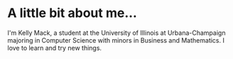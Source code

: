 # A little bit about me...

I'm Kelly Mack, a student at the University of Illinois at Urbana-Champaign majoring in Computer Science with minors in Business and Mathematics. I love to learn and try new things.
